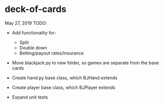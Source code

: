 # deck-of-cards
May 27, 2019
TODO: 

* Add functionality for:
    - Split
    - Double down
    - Betting/payout rates/insurance

* Move blackjack.py to new folder, so games are separate from
    the base cards

* Create hand.py base class, which BJHand extends

* Create player base class, which BJPlayer extends

* Expand unit tests